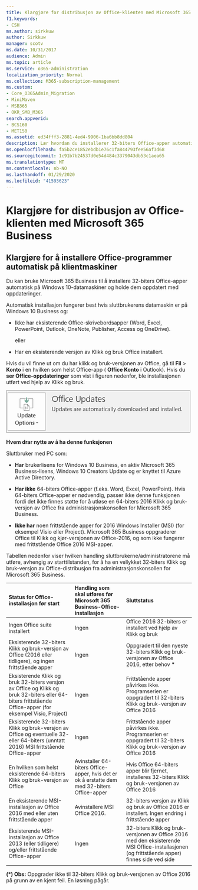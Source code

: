 ```yaml
---
title: Klargjøre for distribusjon av Office-klienten med Microsoft 365 Business
f1.keywords:
- CSH
ms.author: sirkkuw
author: Sirkkuw
manager: scotv
ms.date: 10/31/2017
audience: Admin
ms.topic: article
ms.service: o365-administration
localization_priority: Normal
ms.collection: M365-subscription-management
ms.custom:
- Core_O365Admin_Migration
- MiniMaven
- MSB365
- OKR_SMB_M365
search.appverid:
- BCS160
- MET150
ms.assetid: ed34fff3-2881-4ed4-9906-1ba6bb8dd804
description: Lær hvordan du installerer 32-biters Office-apper automatisk på Windows 10-datamaskiner og holder dem oppdatert.
ms.openlocfilehash: fa5b2ce1852ebdb1e76c1fa844793fee56af3d68
ms.sourcegitcommit: 1c91b7b24537d0e54d484c3379043db53c1aea65
ms.translationtype: MT
ms.contentlocale: nb-NO
ms.lasthandoff: 01/29/2020
ms.locfileid: "41593623"
---
```

# <a name="prepare-for-office-client-deployment-by-microsoft-365-business"></a>Klargjøre for distribusjon av Office-klienten med Microsoft 365 Business

## <a name="prepare-to-automatically-install-office-apps-to-client-computers"></a>Klargjøre for å installere Office-programmer automatisk på klientmaskiner

Du kan bruke Microsoft 365 Business til å installere 32-biters Office-apper automatisk på Windows 10-datamaskiner og holde dem oppdatert med oppdateringer.
  
Automatisk installasjon fungerer best hvis sluttbrukerens datamaskin er på Windows 10 Business og:
  
- Ikke har eksisterende Office-skrivebordsapper (Word, Excel, PowerPoint, Outlook, OneNote, Publisher, Access og OneDrive).
    
    eller
    
- Har en eksisterende versjon av Klikk og bruk Office installert.
    
Hvis du vil finne ut om du har klikk og bruk-versjonen av Office, gå til **Fil** \> **Konto** i en hvilken som helst Office-app ( **Office Konto** i Outlook). Hvis du **ser Office-oppdateringer** som vist i figuren nedenfor, ble installasjonen utført ved hjelp av Klikk og bruk. 
  
![Screenshot of Office updates in Office app Account](media/e3439380-fa43-4ed6-ae5d-64851c297df5.png)
  
 **Hvem drar nytte av å ha denne funksjonen**
  
Sluttbruker med PC som:
  
- **Har** brukerlisens for Windows 10 Business, en aktiv Microsoft 365 Business-lisens, Windows 10 Creators Update og er knyttet til Azure Active Directory. 
    
- **Har ikke** 64-biters Office-apper (f.eks. Word, Excel, PowerPoint). Hvis 64-biters Office-apper er nødvendig, passer ikke denne funksjonen fordi det ikke finnes støtte for å utløse en 64-biters 2016 Klikk og bruk-versjon av Office fra administrasjonskonsollen for Microsoft 365 Business. 
    
- **Ikke har** noen frittstående apper for 2016 Windows Installer (MSI) (for eksempel Visio eller Project). Microsoft 365 Business oppgraderer Office til Klikk og kjør-versjonen av Office-2016, og som ikke fungerer med frittstående Office 2016 MSI-apper. 
    
Tabellen nedenfor viser hvilken handling sluttbrukerne/administratorene må utføre, avhengig av starttilstanden, for å ha en vellykket 32-biters Klikk og bruk-versjon av Office-distribusjon fra administrasjonskonsollen for Microsoft 365 Business.
  
|**Status for Office-installasjon før start**|**Handling som skal utføres før Microsoft 365 Business-Office-installasjon**|**Sluttstatus**|
|:-----|:-----|:-----|
|Ingen Office suite installert  <br/> |Ingen  <br/> |Office 2016 32-biters er installert ved hjelp av Klikk og bruk  <br/> |
|Eksisterende 32-biters Klikk og bruk-versjon av Office (2016 eller tidligere), og ingen frittstående apper  <br/> |Ingen  <br/> |Oppgradert til den nyeste 32-biters Klikk og bruk-versjonen av Office 2016, etter behov **\*** <br/> |
|Eksisterende Klikk og bruk 32-biters versjon av Office og Klikk og bruk 32-biters eller 64-biters frittstående Office-apper (for eksempel Visio, Project)  <br/> |Ingen  <br/> |Frittstående apper påvirkes ikke. Programserien er oppgradert til 32-biters Klikk og bruk-versjon av Office 2016  <br/> |
|Eksisterende 32-biters Klikk og bruk-versjon av Office og eventuelle 32- eller 64-biters (unntatt 2016) MSI frittstående Office-apper  <br/> |Ingen  <br/> |Frittstående apper påvirkes ikke. Programserien er oppgradert til 32-biters Klikk og bruk-versjon av Office 2016  <br/> ||||
|En hvilken som helst eksisterende 64-biters Klikk og bruk-versjon av Office  <br/> |Avinstaller 64-biters Office-apper, hvis det er ok å erstatte dem med 32-biters Office-apper  <br/> |Hvis Office 64-biters apper blir fjernet, installeres 32-biters Klikk og bruk-versjonen av Office 2016  <br/> |
|En eksisterende MSI-installasjon av Office 2016 med eller uten frittstående apper  <br/> |Avinstallere MSI Office 2016.  <br/> |32-biters versjon av Klikk og bruk av Office 2016 er installert. Ingen endring i frittstående apper  <br/> |
|Eksisterende MSI-installasjon av Office 2013 (eller tidligere) og/eller frittstående Office-apper  <br/> |Ingen  <br/> |32-biters Klikk og bruk-versjonen av Office 2016 med den eksisterende MSI Office-installasjonen (og frittstående apper) finnes side ved side  <br/> |
||||
   
 **(\*) Obs:** Oppgrader ikke til 32-biters Klikk og bruk-versjonen av Office 2016 på grunn av en kjent feil. En løsning pågår. 
  